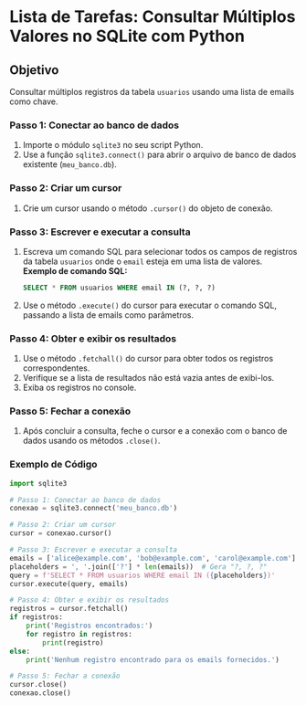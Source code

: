# Lista de Tarefas: Consultar Múltiplos Valores no SQLite com Python

## Objetivo
Consultar múltiplos registros da tabela `usuarios` usando uma lista de emails como chave.

### Passo 1: Conectar ao banco de dados
1. Importe o módulo `sqlite3` no seu script Python.
2. Use a função `sqlite3.connect()` para abrir o arquivo de banco de dados existente (`meu_banco.db`).

### Passo 2: Criar um cursor
1. Crie um cursor usando o método `.cursor()` do objeto de conexão.

### Passo 3: Escrever e executar a consulta
1. Escreva um comando SQL para selecionar todos os campos de registros da tabela `usuarios` onde o `email` esteja em uma lista de valores.
   **Exemplo de comando SQL:**
   ```sql
   SELECT * FROM usuarios WHERE email IN (?, ?, ?)
   ```
2. Use o método `.execute()` do cursor para executar o comando SQL, passando a lista de emails como parâmetros.

### Passo 4: Obter e exibir os resultados
1. Use o método `.fetchall()` do cursor para obter todos os registros correspondentes.
2. Verifique se a lista de resultados não está vazia antes de exibi-los.
3. Exiba os registros no console.

### Passo 5: Fechar a conexão
1. Após concluir a consulta, feche o cursor e a conexão com o banco de dados usando os métodos `.close()`.

### Exemplo de Código
```python
import sqlite3

# Passo 1: Conectar ao banco de dados
conexao = sqlite3.connect('meu_banco.db')

# Passo 2: Criar um cursor
cursor = conexao.cursor()

# Passo 3: Escrever e executar a consulta
emails = ['alice@example.com', 'bob@example.com', 'carol@example.com']
placeholders = ', '.join(['?'] * len(emails))  # Gera "?, ?, ?"
query = f'SELECT * FROM usuarios WHERE email IN ({placeholders})'
cursor.execute(query, emails)

# Passo 4: Obter e exibir os resultados
registros = cursor.fetchall()
if registros:
    print('Registros encontrados:')
    for registro in registros:
        print(registro)
else:
    print('Nenhum registro encontrado para os emails fornecidos.')

# Passo 5: Fechar a conexão
cursor.close()
conexao.close()
```
